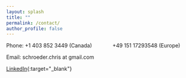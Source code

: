 ```yaml
---
layout: splash
title: ""
permalink: /contact/
author_profile: false
---
```


<!-- Christofer Schroeder --> 
<!-- Department of Economics --> 
<!-- Stockholm School of Economics --> 
<!-- Box 6501 -->
<!-- 113 83 Stockholm --> 
<!-- Sweden -->

Phone: +1 403 852 3449 (Canada) 
&nbsp;&nbsp;&nbsp;&nbsp;&nbsp;&nbsp;&nbsp;&nbsp;&nbsp;&nbsp;&nbsp;&nbsp;&nbsp;+49 151 17293548 (Europe)

Email: schroeder.chris at gmail.com
<!-- &nbsp;&nbsp;&nbsp;&nbsp;&nbsp;&nbsp;&nbsp;&nbsp;&nbsp;&nbsp;&nbsp;&nbsp;christofer.schroeder at phdstudent.hhs.se -->

[LinkedIn](https://www.linkedin.com/in/christofer-schroeder-4439b91b4){:target="_blank"}
